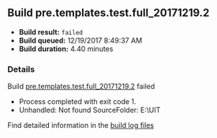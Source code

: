 ## Build pre.templates.test.full_20171219.2
- **Build result:** `failed`
- **Build queued:** 12/19/2017 8:49:37 AM
- **Build duration:** 4.40 minutes
### Details
Build [pre.templates.test.full_20171219.2](https://winappstudio.visualstudio.com/web/build.aspx?pcguid=a4ef43be-68ce-4195-a619-079b4d9834c2&builduri=vstfs%3a%2f%2f%2fBuild%2fBuild%2f24453) failed

+ Process completed with exit code 1.
+ Unhandled: Not found SourceFolder: E:\UIT

Find detailed information in the [build log files](https://uwpctdiags.blob.core.windows.net/buildlogs/pre.templates.test.full_20171219.2_logs.zip)
